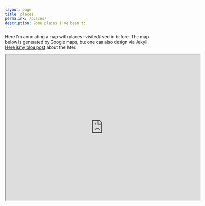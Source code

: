 ```yaml
---
layout: page
title: places 
permalink: /places/
description: Some places I've been to
---
```


Here I'm annotating a map with places I visited/lived in before. The map below is generated by Google maps, but one can also design via Jekyll. [Here ismy blog post](/blog/2019/adding-locations) about the later.

<iframe src="https://www.google.com/maps/d/embed?mid=16ISKG3qI7TWywadyDYD0KSBTG8nu0MWZ&hl=en" width="640" height="480"></iframe>



